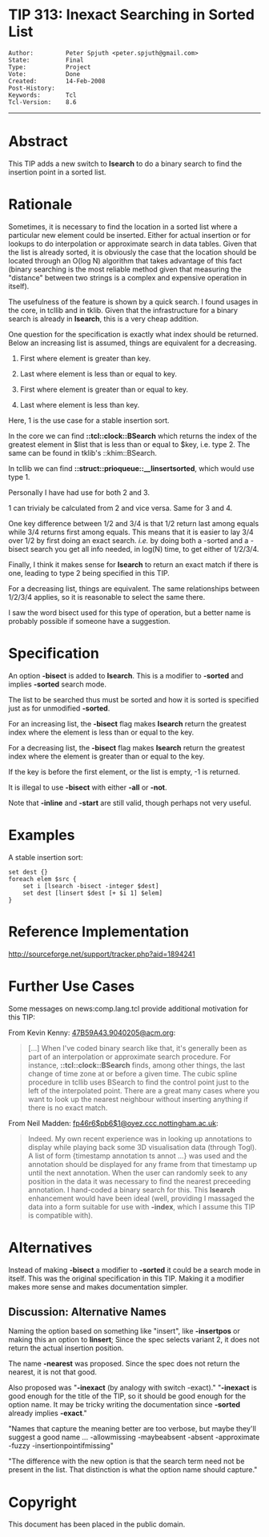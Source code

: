 # TIP 313: Inexact Searching in Sorted List
	Author:         Peter Spjuth <peter.spjuth@gmail.com>
	State:          Final
	Type:           Project
	Vote:           Done
	Created:        14-Feb-2008
	Post-History:   
	Keywords:       Tcl
	Tcl-Version:    8.6
-----

# Abstract

This TIP adds a new switch to **lsearch** to do a binary search to find the
insertion point in a sorted list.

# Rationale

Sometimes, it is necessary to find the location in a sorted list where a
particular new element could be inserted. Either for actual insertion or for
lookups to do interpolation or approximate search in data tables. Given that
the list is already sorted, it is obviously the case that the location should
be located through an O\(log N\) algorithm that takes advantage of this fact
\(binary searching is the most reliable method given that measuring the
"distance" between two strings is a complex and expensive operation in
itself\).

The usefulness of the feature is shown by a quick search. I found usages in
the core, in tcllib and in tklib. Given that the infrastructure for a binary
search is already in **lsearch**, this is a very cheap addition.

One question for the specification is exactly what index should be returned.
Below an increasing list is assumed, things are equivalent for a decreasing.

 1. First where element is greater than key.

 2. Last  where element is less than or equal to key.

 3. First where element is greater than or equal to key.

 4. Last  where element is less than key.

Here, 1 is the use case for a stable insertion sort.

In the core we can find **::tcl::clock::BSearch** which returns the index of
the greatest element in $list that is less than or equal to $key, i.e. type 2.
The same can be found in tklib's ::khim::BSearch.

In tcllib we can find **::struct::prioqueue::\_\_linsertsorted**, which would
use type 1.

Personally I have had use for both 2 and 3.

1 can trivialy be calculated from 2 and vice versa. Same for 3 and 4.

One key difference between 1/2 and 3/4 is that 1/2 return last among equals
while 3/4 returns first among equals. This means that it is easier to lay 3/4
over 1/2 by first doing an exact search. _i.e._ by doing both a -sorted and
a -bisect search you get all info needed, in log\(N\) time, to get either of
1/2/3/4.

Finally, I think it makes sense for **lsearch** to return an exact match if
there is one, leading to type 2 being specified in this TIP.

For a decreasing list, things are equivalent. The same relationships between
1/2/3/4 applies, so it is reasonable to select the same there.

I saw the word bisect used for this type of operation, but a better name is
probably possible if someone have a suggestion.

# Specification

An option **-bisect** is added to **lsearch**. This is a modifier to
**-sorted** and implies **-sorted** search mode.

The list to be searched thus must be sorted and how it is sorted is specified
just as for unmodified **-sorted**.

For an increasing list, the **-bisect** flag makes **lsearch** return the
greatest index where the element is less than or equal to the key.

For a decreasing list, the **-bisect** flag makes **lsearch** return the
greatest index where the element is greater than or equal to the key.

If the key is before the first element, or the list is empty, -1 is returned.

It is illegal to use **-bisect** with either **-all** or **-not**.

Note that **-inline** and **-start** are still valid, though perhaps not
very useful.

# Examples

A stable insertion sort:

	set dest {}
	foreach elem $src {
	    set i [lsearch -bisect -integer $dest]
	    set dest [linsert $dest [+ $i 1] $elem]
	}

# Reference Implementation

<http://sourceforge.net/support/tracker.php?aid=1894241>

# Further Use Cases

Some messages on news:comp.lang.tcl provide additional motivation for this
TIP:

From Kevin Kenny: <47B59A43.9040205@acm.org>:

 > [...] When I've coded binary search like that, it's generally been as
   part of an interpolation or approximate search procedure. For instance,
   **::tcl::clock::BSearch** finds, among other things, the last change of
   time zone at or before a given time. The cubic spline procedure in tcllib
   uses BSearch to find the control point just to the left of the interpolated
   point. There are a great many cases where you want to look up the nearest
   neighbour without inserting anything if there is no exact match.

From Neil Madden: <fp46r6$pb6$1@oyez.ccc.nottingham.ac.uk>:

 > Indeed. My own recent experience was in looking up annotations to display
   while playing back some 3D visualisation data \(through Togl\). A list of
   form \{timestamp annotation ts annot ...\} was used and the annotation should
   be displayed for any frame from that timestamp up until the next
   annotation. When the user can randomly seek to any position in the data it
   was necessary to find the nearest preceeding annotation. I hand-coded a
   binary search for this. This **lsearch** enhancement would have been
   ideal \(well, providing I massaged the data into a form suitable for use
   with **-index**, which I assume this TIP is compatible with\).

# Alternatives

Instead of making **-bisect** a modifier to **-sorted** it could be a
search mode in itself. This was the original specification in this TIP. Making
it a modifier makes more sense and makes documentation simpler.

## Discussion: Alternative Names

Naming the option based on something like "insert", like **-insertpos** or
making this an option to **linsert**; Since the spec selects variant 2, it
does not return the actual insertion position.

The name **-nearest** was proposed. Since the spec does not return the
nearest, it is not that good.

Also proposed was "**-inexact** \(by analogy with switch -exact\)."
"**-inexact** is good enough for the title of the TIP, so it should be good
enough for the option name. It may be tricky writing the documentation since
**-sorted** already implies **-exact**."

"Names that capture the meaning better are too verbose, but maybe they'll
suggest a good name ... -allowmissing -maybeabsent -absent -approximate -fuzzy
-insertionpointifmissing"

"The difference with the new option is that the search term need not be
present in the list. That distinction is what the option name should capture."

# Copyright

This document has been placed in the public domain.

